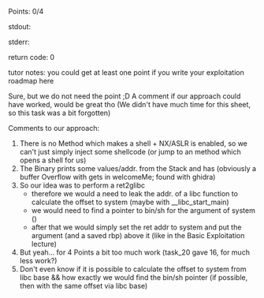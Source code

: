 Points: 0/4

stdout: 

stderr: 

return code: 0

tutor notes:
you could get at least one point if you write your exploitation roadmap here

Sure, but we do not need the point ;D 
A comment if our approach could have worked, would be great tho
(We didn't have much time for this sheet, so this task was a bit forgotten)

Comments to our approach: 
1. There is no Method which makes a shell + NX/ASLR is enabled, so we can't just simply inject some shellcode (or jump to an method which opens a shell for us)
2. The Binary prints some values/addr. from the Stack and has (obviously a buffer Overflow with gets in welcomeMe; found with ghidra)
3. So our idea was to perform a ret2glibc 
    - therefore we would a need to leak the addr. of a libc function to calculate the offset to system (maybe with __libc_start_main)
    - we would need to find a pointer to bin/sh for the argument of system ()
    - after that we would simply set the ret addr to system and put the argument (and a saved rbp) above it (like in the Basic Exploitation lecture)
4. But yeah... for 4 Points a bit too much work (task_20 gave 16, for much less work?)
5. Don't even know if it is possible to calculate the offset to system from libc base && how exactly we would find the bin/sh pointer (if possible, then with the same offset via libc base)